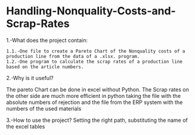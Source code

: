 # Handling-Nonquality-Costs-and-Scrap-Rates
1.-What does the project contain:
 
	1.1.-One file to create a Pareto Chart of the Nonquality costs of a production line from the data of a .xlsx. program. 
	1.2.-One program to calculate the scrap rates of a production line based on the article numbers.  
2.-Why is it useful?

The pareto Chart can be done in excel without Python. The Scrap rates on the other side are much more efficient in python taking the file with the absolute numbers
of rejection and the file from the ERP system with the numbers of the used materials

3.-How to use the project?
Setting the right path, substituting the name of the excel tables
